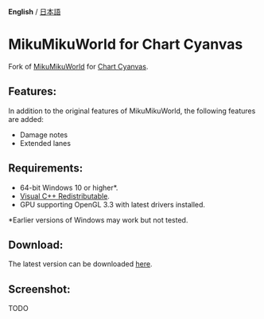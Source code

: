 **English** / [日本語](./README.ja.md)

# MikuMikuWorld for Chart Cyanvas
Fork of [MikuMikuWorld](https://github.com/crash5band/MikuMikuWorld) for [Chart Cyanvas](https://github.com/sevenc-nanashi/chart_cyanvas).

## Features:
In addition to the original features of MikuMikuWorld, the following features are added:
- Damage notes
- Extended lanes

## Requirements:
- 64-bit Windows 10 or higher*.
- [Visual C++ Redistributable](https://aka.ms/vs/17/release/vc_redist.x64.exe).
- GPU supporting OpenGL 3.3 with latest drivers installed.

*Earlier versions of Windows may work but not tested.

## Download:
The latest version can be downloaded [here](https://github.com/sevenc-nanashi/MikuMikuWorld/releases/latest/download/MikuMikuWorld.zip).

## Screenshot:
TODO
